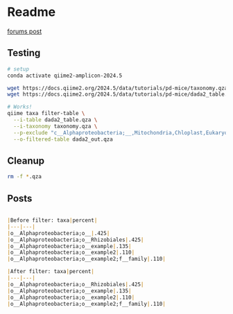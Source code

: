 # Readme

[forums post](https://forum.qiime2.org/t/removing-specific-taxa-from-analysis-that-arent-identified-beyond-o-alphaproteobacteria-but-keeping-others-of-that-order-that-are-identified-beyond-order/30728/2)

## Testing

```sh
# setup
conda activate qiime2-amplicon-2024.5

wget https://docs.qiime2.org/2024.5/data/tutorials/pd-mice/taxonomy.qza
wget https://docs.qiime2.org/2024.5/data/tutorials/pd-mice/dada2_table.qza

# Works!
qiime taxa filter-table \
  --i-table dada2_table.qza \
  --i-taxonomy taxonomy.qza \
  --p-exclude "c__Alphaproteobacteria;__,Mitochondria,Chloplast,Eukaryota,Archaea,Wolbachia,unknown,Unknown,unassigned,Unassigned" \
  --o-filtered-table dada2_out.qza

```

## Cleanup

```sh
rm -f *.qza
```

## Posts

```md

|Before filter: taxa|percent|
|---|---|
|o__Alphaproteobacteria;o__|.425|
|o__Alphaproteobacteria;o__Rhizobiales|.425|
|o__Alphaproteobacteria;o__example|.135|
|o__Alphaproteobacteria;o__example2|.110|
|o__Alphaproteobacteria;o__example2;f__family|.110|

|After filter: taxa|percent|
|---|---|
|o__Alphaproteobacteria;o__Rhizobiales|.425|
|o__Alphaproteobacteria;o__example|.135|
|o__Alphaproteobacteria;o__example2|.110|
|o__Alphaproteobacteria;o__example2;f__family|.110|

```
